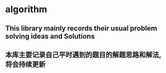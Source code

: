# algorithm


## This library mainly records their usual problem solving ideas and Solutions

## 本库主要记录自己平时遇到的题目的解题思路和解法,将会持续更新
